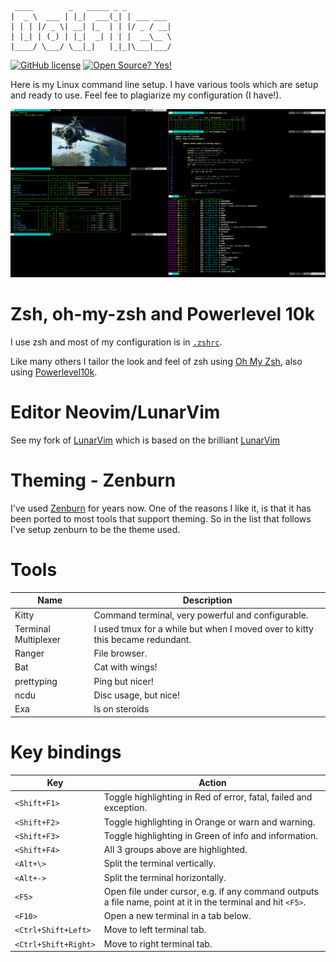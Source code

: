 ```
 ____        _   _____ _ _          
|  _ \  ___ | |_|  ___(_| | ___ ___ 
| | | |/ _ \| __| |_  | | |/ _ / __|
| |_| | (_) | |_|  _| | | |  __\__ \
|____/ \___/ \__|_|   |_|_|\___|___/
```

<!-- Waffle! -->
<!-- {{{1 -->
[![GitHub license](https://img.shields.io/github/license/jimcornmell/dotfiles)](https://github.com/jimcornmell/dotfiles/blob/master/LICENSE)
[![Open Source? Yes!](https://badgen.net/badge/Open%20Source%20%3F/Yes%21/blue?icon=github)](https://github.com/jimcornmell/dotfiles)
<!-- }}}1 -->

<!-- Intro -->
<!-- {{{1 -->

Here is my Linux command line setup.  I have various tools which are setup and
ready to use.  Feel fee to plagiarize my configuration (I have!).

![LunarVim](./media/demoScreen.png)

<!-- }}}1 -->

# Zsh, oh-my-zsh and Powerlevel 10k
<!-- {{{1 -->

I use zsh and most of my configuration is in [`.zshrc`](https://github.com/jimcornmell/dotfiles/blob/main/.zshrc).

Like many others I tailor the look and feel of zsh
using [Oh My Zsh](https://ohmyz.sh), also using
[Powerlevel10k](https://github.com/romkatv/powerlevel10k).

<!-- }}}1 -->

# Editor Neovim/LunarVim
<!-- {{{1 -->

See my fork of [LunarVim](https://github.com/jimcornmell/LunarVim)
which is based on the brilliant
[LunarVim](https://github.com/ChristianChiarulli/LunarVim)

<!-- }}}1 -->

# Theming - Zenburn
<!-- {{{1 -->

I've used [Zenburn](https://github.com/jnurmine/Zenburn) for years now. One of
the reasons I like it, is that it has been ported to most tools that support
theming. So in the list that follows I've setup zenburn to be the theme used.

<!-- }}}1 -->

# Tools
<!-- {{{1 -->

Name                 | Description
-------------------- | -------------------------------------
Kitty                | Command terminal, very powerful and configurable.
Terminal Multiplexer | I used tmux for a while but when I moved over to kitty this became redundant.
Ranger               | File browser.
Bat                  | Cat with wings!
prettyping           | Ping but nicer!
ncdu                 | Disc usage, but nice!
Exa                  | ls on steroids

<!-- }}}1 -->

# Key bindings
<!-- {{{1 -->

Key                  | Action
-------------------- | ---------------------------------------------------------------------------------------
`<Shift+F1>`         | Toggle highlighting in Red of error, fatal, failed and exception.
`<Shift+F2>`         | Toggle highlighting in Orange or warn and warning.
`<Shift+F3>`         | Toggle highlighting in Green of info and information.
`<Shift+F4>`         | All 3 groups above are highlighted.
`<Alt+\>`            | Split the terminal vertically.
`<Alt+->`            | Split the terminal horizontally.
`<F5>`               | Open file under cursor, e.g. if any command outputs a file name, point at it in the terminal and hit `<F5>`.
`<F10>`              | Open a new terminal in a tab below.
`<Ctrl+Shift+Left>`  | Move to left terminal tab.
`<Ctrl+Shift+Right>` | Move to right terminal tab.

<!-- }}}1 -->
